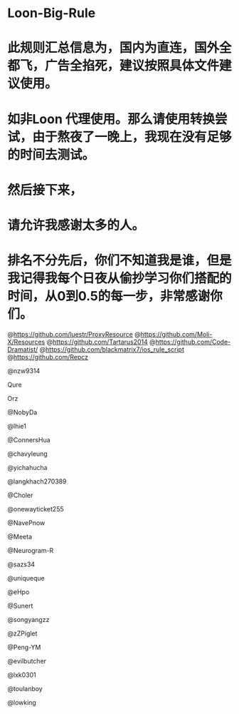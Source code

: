 # Loon-Big-Rule
# 此规则汇总信息为，国内为直连，国外全都飞，广告全掐死，建议按照具体文件建议使用。
# 如非Loon 代理使用。那么请使用转换尝试，由于熬夜了一晚上，我现在没有足够的时间去测试。
# 然后接下来，
# 请允许我感谢太多的人。
# 排名不分先后，你们不知道我是谁，但是我记得我每个日夜从偷抄学习你们搭配的时间，从0到0.5的每一步，非常感谢你们。
@https://github.com/luestr/ProxyResource
@https://github.com/Moli-X/Resources
@https://github.com/Tartarus2014
@https://github.com/Code-Dramatist/
@https://github.com/blackmatrix7/ios_rule_script 
@https://github.com/Repcz

@nzw9314

Qure

Orz

@NobyDa

@lhie1

@ConnersHua

@chavyleung

@yichahucha

@langkhach270389

@Choler

@onewayticket255

@NavePnow

@Meeta

@Neurogram-R

@sazs34

@uniqueque

@eHpo

@Sunert

@songyangzz

@zZPiglet

@Peng-YM

@evilbutcher

@lxk0301

@toulanboy

@lowking